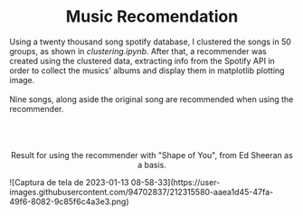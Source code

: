 <h1 align="center"> Music Recomendation </h1>

Using a twenty thousand song spotify database, I clustered the songs in 50 groups, as shown in *clustering.ipynb*.
After that, a recommender was created using the clustered data, extracting info from the Spotify API in order to collect the musics' albums and
display them in matplotlib plotting image.
<br></br>
Nine songs, along aside the original song are recommended when using the recommender.
<br></br>
<br></br>

<p align="center">Result for using the recommender with "Shape of You", from Ed Sheeran as a basis.</p>
![Captura de tela de 2023-01-13 08-58-33](https://user-images.githubusercontent.com/94702837/212315580-aaea1d45-47fa-49f6-8082-9c85f6c4a3e3.png)
